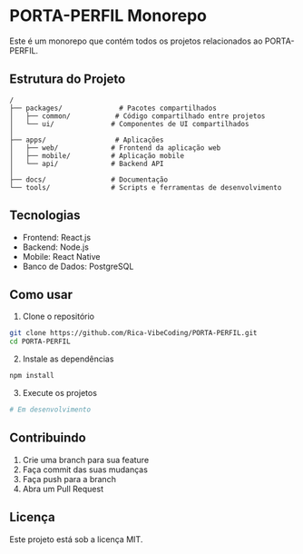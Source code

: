 # PORTA-PERFIL Monorepo

Este é um monorepo que contém todos os projetos relacionados ao PORTA-PERFIL.

## Estrutura do Projeto

```
/
├── packages/              # Pacotes compartilhados
│   ├── common/           # Código compartilhado entre projetos
│   └── ui/              # Componentes de UI compartilhados
│
├── apps/                 # Aplicações
│   ├── web/             # Frontend da aplicação web
│   ├── mobile/          # Aplicação mobile
│   └── api/             # Backend API
│
├── docs/                # Documentação
└── tools/               # Scripts e ferramentas de desenvolvimento
```

## Tecnologias

- Frontend: React.js
- Backend: Node.js
- Mobile: React Native
- Banco de Dados: PostgreSQL

## Como usar

1. Clone o repositório
```bash
git clone https://github.com/Rica-VibeCoding/PORTA-PERFIL.git
cd PORTA-PERFIL
```

2. Instale as dependências
```bash
npm install
```

3. Execute os projetos
```bash
# Em desenvolvimento
```

## Contribuindo

1. Crie uma branch para sua feature
2. Faça commit das suas mudanças
3. Faça push para a branch
4. Abra um Pull Request

## Licença

Este projeto está sob a licença MIT.